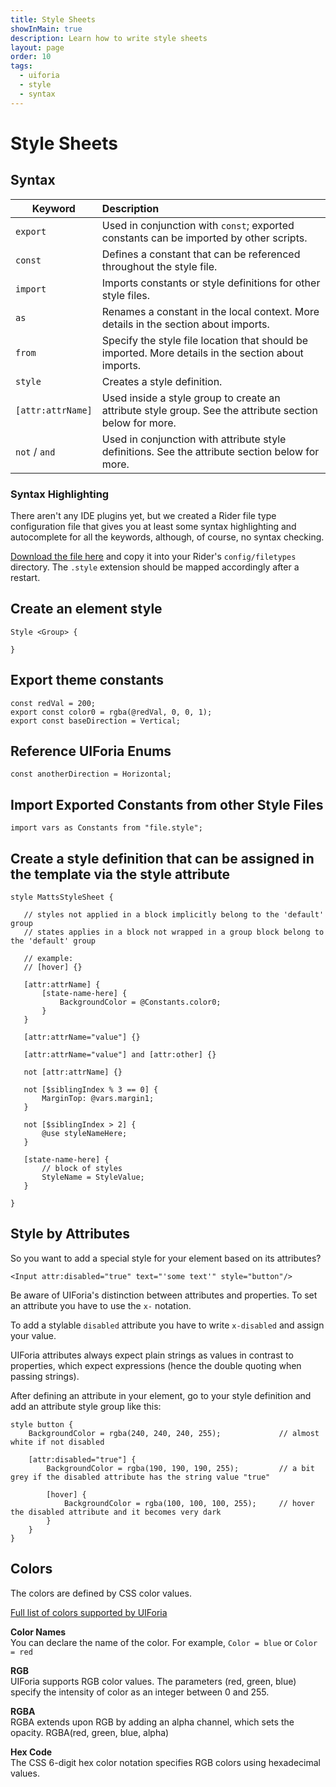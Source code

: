 ```yaml
---
title: Style Sheets
showInMain: true
description: Learn how to write style sheets
layout: page
order: 10
tags:
  - uiforia
  - style
  - syntax
---
```


# Style Sheets




## Syntax

Keyword           | Description
----------------- |:------------------------------------------------------                                    
`export`          | Used in conjunction with `const`; exported constants can be imported by other scripts.
`const`           | Defines a constant that can be referenced throughout the style file.
`import`          | Imports constants or style definitions for other style files.
`as`              | Renames a constant in the local context. More details in the section about imports.
`from`            | Specify the style file location that should be imported. More details in the section about imports.
`style`           | Creates a style definition.
`[attr:attrName]` | Used inside a style group to create an attribute style group. See the attribute section below for more.
`not` / `and`     | Used in conjunction with attribute style definitions. See the attribute section below for more.

### Syntax Highlighting
There aren't any IDE plugins yet, but we created a Rider file type configuration file that gives you at
least some syntax highlighting and autocomplete for all the keywords, although, of course, no syntax checking.

[Download the file here](/assets/UIForiaStyle.xml) and copy it into your Rider's `config/filetypes` directory. The `.style` extension 
should be mapped accordingly after a restart.

## Create an element style
  
```
Style <Group> {

}
```

## Export theme constants
  
```
const redVal = 200;
export const color0 = rgba(@redVal, 0, 0, 1);
export const baseDirection = Vertical;
```

## Reference UIForia Enums
`const anotherDirection = Horizontal;`


## Import Exported Constants from other Style Files
`import vars as Constants from "file.style";`

## Create a style definition that can be assigned in the template via the style attribute
```
style MattsStyleSheet {

   // styles not applied in a block implicitly belong to the 'default' group
   // states applies in a block not wrapped in a group block belong to the 'default' group

   // example:
   // [hover] {}

   [attr:attrName] {
       [state-name-here] {
           BackgroundColor = @Constants.color0;
       }
   }

   [attr:attrName="value"] {}

   [attr:attrName="value"] and [attr:other] {}

   not [attr:attrName] {}

   not [$siblingIndex % 3 == 0] {
       MarginTop: @vars.margin1;
   }

   not [$siblingIndex > 2] {
       @use styleNameHere;
   }

   [state-name-here] {
       // block of styles
       StyleName = StyleValue;
   }

}
```




## Style by Attributes
 
So you want to add a special style for your element based on its attributes?
 
```<Input attr:disabled="true" text="'some text'" style="button"/>```
  
Be aware of UIForia's distinction between attributes and properties. To set an attribute you have to use the
`x-` notation. 

To add a stylable `disabled` attribute you have to write `x-disabled` and assign your value.  

UIForia attributes always expect plain strings as values in contrast to properties, which expect expressions (hence 
the double quoting when passing strings).  

After defining an attribute in your element, go to your style definition and add an attribute style group like this:
```
style button {
    BackgroundColor = rgba(240, 240, 240, 255);             // almost white if not disabled
    
    [attr:disabled="true"] {
        BackgroundColor = rgba(190, 190, 190, 255);         // a bit grey if the disabled attribute has the string value "true"
        
        [hover] {
            BackgroundColor = rgba(100, 100, 100, 255);     // hover the disabled attribute and it becomes very dark
        }
    }
}
```


## Colors
The colors are defined by CSS color values.
  
[Full list of colors supported by UIForia](docs/misc#list-of-all-supported-colors)
  

**Color Names**  
You can declare the name of the color. For example, `Color = blue` or `Color = red`


**RGB**  
UIForia supports RGB color values. The parameters (red, green, blue) specify the intensity of color as an integer between 0 and 255.

**RGBA**  
RGBA extends upon RGB by adding an alpha channel, which sets the opacity.
RGBA(red, green, blue, alpha)

**Hex Code**  
The CSS 6-digit hex color notation specifies RGB colors using hexadecimal values. 



